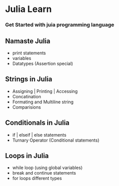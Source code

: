 # Julia Learn 

### Get Started with juia programming language  

## Namaste Julia
- print statements
- variables 
- Datatypes (Assertion special)

## Strings in Julia
- Assigning | Printing | Accessing 
- Concatination
- Formating and Multiline string
- Comparisions

## Conditionals in Julia
- if | elseif | else  statements
- Turnary Operator (Conditional statements)

## Loops in Julia 
- while loop (using global variables) 
- break and continue statements 
- for loops different types 
